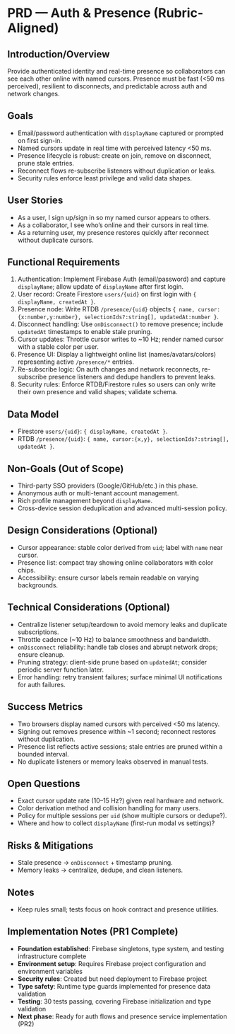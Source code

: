 # PRD — Auth & Presence (Rubric-Aligned)

## Introduction/Overview
Provide authenticated identity and real-time presence so collaborators can see each other online with named cursors. Presence must be fast (<50 ms perceived), resilient to disconnects, and predictable across auth and network changes.

## Goals
- Email/password authentication with `displayName` captured or prompted on first sign-in.
- Named cursors update in real time with perceived latency <50 ms.
- Presence lifecycle is robust: create on join, remove on disconnect, prune stale entries.
- Reconnect flows re-subscribe listeners without duplication or leaks.
- Security rules enforce least privilege and valid data shapes.

## User Stories
- As a user, I sign up/sign in so my named cursor appears to others.
- As a collaborator, I see who’s online and their cursors in real time.
- As a returning user, my presence restores quickly after reconnect without duplicate cursors.

## Functional Requirements
1. Authentication: Implement Firebase Auth (email/password) and capture `displayName`; allow update of `displayName` after first login.
2. User record: Create Firestore `users/{uid}` on first login with `{ displayName, createdAt }`.
3. Presence node: Write RTDB `/presence/{uid}` objects `{ name, cursor:{x:number,y:number}, selectionIds?:string[], updatedAt:number }`.
4. Disconnect handling: Use `onDisconnect()` to remove presence; include `updatedAt` timestamps to enable stale pruning.
5. Cursor updates: Throttle cursor writes to ~10 Hz; render named cursor with a stable color per user.
6. Presence UI: Display a lightweight online list (names/avatars/colors) representing active `/presence/*` entries.
7. Re-subscribe logic: On auth changes and network reconnects, re-subscribe presence listeners and dedupe handlers to prevent leaks.
8. Security rules: Enforce RTDB/Firestore rules so users can only write their own presence and valid shapes; validate schema.

## Data Model
- Firestore `users/{uid}`: `{ displayName, createdAt }`.
- RTDB `/presence/{uid}`: `{ name, cursor:{x,y}, selectionIds?:string[], updatedAt }`.

## Non-Goals (Out of Scope)
- Third-party SSO providers (Google/GitHub/etc.) in this phase.
- Anonymous auth or multi-tenant account management.
- Rich profile management beyond `displayName`.
- Cross-device session deduplication and advanced multi-session policy.

## Design Considerations (Optional)
- Cursor appearance: stable color derived from `uid`; label with `name` near cursor.
- Presence list: compact tray showing online collaborators with color chips.
- Accessibility: ensure cursor labels remain readable on varying backgrounds.

## Technical Considerations (Optional)
- Centralize listener setup/teardown to avoid memory leaks and duplicate subscriptions.
- Throttle cadence (~10 Hz) to balance smoothness and bandwidth.
- `onDisconnect` reliability: handle tab closes and abrupt network drops; ensure cleanup.
- Pruning strategy: client-side prune based on `updatedAt`; consider periodic server function later.
- Error handling: retry transient failures; surface minimal UI notifications for auth failures.

## Success Metrics
- Two browsers display named cursors with perceived <50 ms latency.
- Signing out removes presence within ~1 second; reconnect restores without duplication.
- Presence list reflects active sessions; stale entries are pruned within a bounded interval.
- No duplicate listeners or memory leaks observed in manual tests.

## Open Questions
- Exact cursor update rate (10–15 Hz?) given real hardware and network.
- Color derivation method and collision handling for many users.
- Policy for multiple sessions per `uid` (show multiple cursors or dedupe?).
- Where and how to collect `displayName` (first-run modal vs settings)?

## Risks & Mitigations
- Stale presence → `onDisconnect` + timestamp pruning.
- Memory leaks → centralize, dedupe, and clean listeners.

## Notes
- Keep rules small; tests focus on hook contract and presence utilities.

## Implementation Notes (PR1 Complete)
- **Foundation established**: Firebase singletons, type system, and testing infrastructure complete
- **Environment setup**: Requires Firebase project configuration and environment variables
- **Security rules**: Created but need deployment to Firebase project
- **Type safety**: Runtime type guards implemented for presence data validation
- **Testing**: 30 tests passing, covering Firebase initialization and type validation
- **Next phase**: Ready for auth flows and presence service implementation (PR2)